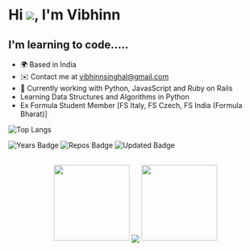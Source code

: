 # Hi ![](https://user-images.githubusercontent.com/18350557/176309783-0785949b-9127-417c-8b55-ab5a4333674e.gif), I'm Vibhinn
I'm learning to code.....
-------------------------------------------------------------------------
* 🌍 Based in India
* ✉️ Contact me at [vibhinnsinghal@gmail.com](mailto:vibhinnsinghal@gmail.com)
* 🧠 Currently working with Python, JavasScript and Ruby on Rails
* Learning Data Structures and Algorithms in Python
* Ex Formula Student Member [FS Italy, FS Czech, FS India (Formula Bharat)]

![Top Langs](https://github-readme-stats.vercel.app/api/top-langs/?username=VibhinnS&theme=tokyonight)
<div>
   <img src="https://badges.pufler.dev/years/VibhinnS" alt="Years Badge"  /> 
   <img src="https://badges.pufler.dev/repos/VibhinnS" alt="Repos Badge"  /> 
   <img src="https://badges.pufler.dev/commits/monthly/VibhinnS" alt="Updated Badge"  /> 
</div>
<br>

<div align="center">
   <p align="center">
      <a>
      <img height="150" width="150" src="https://github.com/kishanrajput23/kishanrajput23/blob/main/images/left.png">
      <img align="center" src="https://github-readme-streak-stats.herokuapp.com/?user=VibhinnS&theme=dark&hide_border=true"/>
      <img height="150" width="150" src="https://github.com/kishanrajput23/kishanrajput23/blob/main/images/right.png">
      </a>
   </p>
</div>
